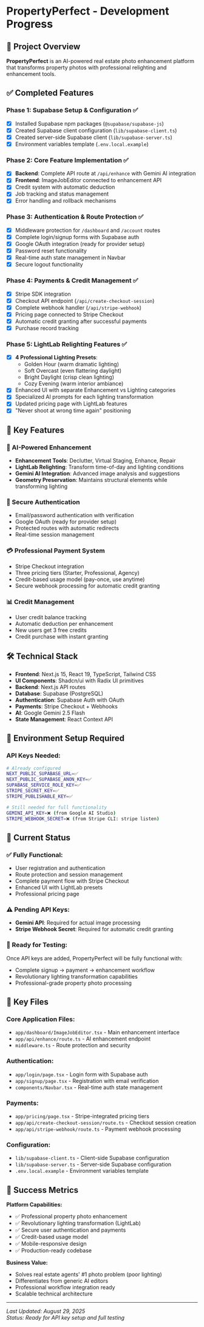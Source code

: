 # PropertyPerfect - Development Progress

## 🏢 Project Overview
**PropertyPerfect** is an AI-powered real estate photo enhancement platform that transforms property photos with professional relighting and enhancement tools.

## ✅ Completed Features

### Phase 1: Supabase Setup & Configuration ✅
- [x] Installed Supabase npm packages (`@supabase/supabase-js`)
- [x] Created Supabase client configuration (`lib/supabase-client.ts`)
- [x] Created server-side Supabase client (`lib/supabase-server.ts`)
- [x] Environment variables template (`.env.local.example`)

### Phase 2: Core Feature Implementation ✅
- [x] **Backend**: Complete API route at `/api/enhance` with Gemini AI integration
- [x] **Frontend**: ImageJobEditor connected to enhancement API
- [x] Credit system with automatic deduction
- [x] Job tracking and status management
- [x] Error handling and rollback mechanisms

### Phase 3: Authentication & Route Protection ✅
- [x] Middleware protection for `/dashboard` and `/account` routes
- [x] Complete login/signup forms with Supabase auth
- [x] Google OAuth integration (ready for provider setup)
- [x] Password reset functionality
- [x] Real-time auth state management in Navbar
- [x] Secure logout functionality

### Phase 4: Payments & Credit Management ✅
- [x] Stripe SDK integration
- [x] Checkout API endpoint (`/api/create-checkout-session`)
- [x] Complete webhook handler (`/api/stripe-webhook`)
- [x] Pricing page connected to Stripe Checkout
- [x] Automatic credit granting after successful payments
- [x] Purchase record tracking

### Phase 5: LightLab Relighting Features ✅
- [x] **4 Professional Lighting Presets**:
  - Golden Hour (warm dramatic lighting)
  - Soft Overcast (even flattering daylight)
  - Bright Daylight (crisp clean lighting)
  - Cozy Evening (warm interior ambiance)
- [x] Enhanced UI with separate Enhancement vs Lighting categories
- [x] Specialized AI prompts for each lighting transformation
- [x] Updated pricing page with LightLab features
- [x] "Never shoot at wrong time again" positioning

## 🎯 Key Features

### 🤖 AI-Powered Enhancement
- **Enhancement Tools**: Declutter, Virtual Staging, Enhance, Repair
- **LightLab Relighting**: Transform time-of-day and lighting conditions
- **Gemini AI Integration**: Advanced image analysis and suggestions
- **Geometry Preservation**: Maintains structural elements while transforming lighting

### 🔐 Secure Authentication
- Email/password authentication with verification
- Google OAuth (ready for provider setup)
- Protected routes with automatic redirects
- Real-time session management

### 💳 Professional Payment System
- Stripe Checkout integration
- Three pricing tiers (Starter, Professional, Agency)
- Credit-based usage model (pay-once, use anytime)
- Secure webhook processing for automatic credit granting

### 📊 Credit Management
- User credit balance tracking
- Automatic deduction per enhancement
- New users get 3 free credits
- Credit purchase with instant granting

## 🛠 Technical Stack

- **Frontend**: Next.js 15, React 19, TypeScript, Tailwind CSS
- **UI Components**: Shadcn/ui with Radix UI primitives
- **Backend**: Next.js API routes
- **Database**: Supabase (PostgreSQL)
- **Authentication**: Supabase Auth with OAuth
- **Payments**: Stripe Checkout + Webhooks
- **AI**: Google Gemini 2.5 Flash
- **State Management**: React Context API

## 🔧 Environment Setup Required

### API Keys Needed:
```bash
# Already configured
NEXT_PUBLIC_SUPABASE_URL=✅
NEXT_PUBLIC_SUPABASE_ANON_KEY=✅
SUPABASE_SERVICE_ROLE_KEY=✅
STRIPE_SECRET_KEY=✅
STRIPE_PUBLISHABLE_KEY=✅

# Still needed for full functionality
GEMINI_API_KEY=❌ (from Google AI Studio)
STRIPE_WEBHOOK_SECRET=❌ (from Stripe CLI: stripe listen)
```

## 🚀 Current Status

### ✅ Fully Functional:
- User registration and authentication
- Route protection and session management
- Complete payment flow with Stripe Checkout
- Enhanced UI with LightLab presets
- Professional pricing page

### ⚠️ Pending API Keys:
- **Gemini API**: Required for actual image processing
- **Stripe Webhook Secret**: Required for automatic credit granting

### 🎯 Ready for Testing:
Once API keys are added, PropertyPerfect will be fully functional with:
- Complete signup → payment → enhancement workflow
- Revolutionary lighting transformation capabilities
- Professional-grade property photo processing

## 📁 Key Files

### Core Application Files:
- `app/dashboard/ImageJobEditor.tsx` - Main enhancement interface
- `app/api/enhance/route.ts` - AI enhancement endpoint
- `middleware.ts` - Route protection and security

### Authentication:
- `app/login/page.tsx` - Login form with Supabase auth
- `app/signup/page.tsx` - Registration with email verification
- `components/Navbar.tsx` - Real-time auth state management

### Payments:
- `app/pricing/page.tsx` - Stripe-integrated pricing tiers
- `app/api/create-checkout-session/route.ts` - Checkout session creation
- `app/api/stripe-webhook/route.ts` - Payment webhook processing

### Configuration:
- `lib/supabase-client.ts` - Client-side Supabase configuration
- `lib/supabase-server.ts` - Server-side Supabase configuration
- `.env.local.example` - Environment variables template

## 🎉 Success Metrics

**Platform Capabilities:**
- ✅ Professional property photo enhancement
- ✅ Revolutionary lighting transformation (LightLab)
- ✅ Secure user authentication and payments
- ✅ Credit-based usage model
- ✅ Mobile-responsive design
- ✅ Production-ready codebase

**Business Value:**
- Solves real estate agents' #1 photo problem (poor lighting)
- Differentiates from generic AI editors
- Professional workflow integration ready
- Scalable technical architecture

---

*Last Updated: August 29, 2025*  
*Status: Ready for API key setup and full testing*